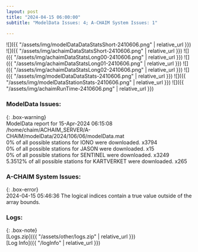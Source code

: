 ```yaml
---
layout: post
title: "2024-04-15 06:00:00"
subtitle: "ModelData Issues: 4; A-CHAIM System Issues: 1"

---
```


![]({{ "/assets/img/modelDataDataStatsShort-2410606.png" | relative_url }})
![]({{ "/assets/img/achaimDataStatsShort-2410606.png" | relative_url }})
![]({{ "/assets/img/achaimDataStatsLong00-2410606.png" | relative_url }})
![]({{ "/assets/img/achaimDataStatsLong01-2410606.png" | relative_url }})
![]({{ "/assets/img/achaimDataStatsLong02-2410606.png" | relative_url }})
![]({{ "/assets/img/modelDataDataStats-2410606.png" | relative_url }})
![]({{ "/assets/img/modelDataStationStats-2410606.png" | relative_url }})
![]({{ "/assets/img/achaimRunTime-2410606.png" | relative_url }})


### ModelData Issues:  
  
{: .box-warning}  
 ModelData report for 15-Apr-2024 06:15:08   
 /home/chaim/ACHAIM_SERVER/A-CHAIM/modelData/2024/106/06/modelData.mat   
 0% of all possible stations for IONO were downloaded. x3794   
 0% of all possible stations for JASON were downloaded. x15   
 0% of all possible stations for SENTINEL were downloaded. x3249   
 5.3512% of all possible stations for KARTVERKET were downloaded. x265   
  
### A-CHAIM System Issues:  
  
{: .box-error}  
2024-04-15 05:46:36 The logical indices contain a true value outside of the array bounds.  

### Logs:  
  
{: .box-note}  
[Logs.zip]({{ "/assets/other/logs.zip" | relative_url }})  
[Log Info]({{ "/logInfo" | relative_url }})  
